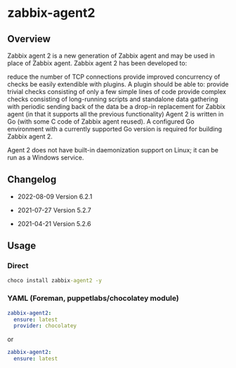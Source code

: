 # zabbix-agent2

## Overview

Zabbix agent 2 is a new generation of Zabbix agent and may be used in place of Zabbix agent. Zabbix agent 2 has been developed to:

reduce the number of TCP connections
provide improved concurrency of checks
be easily extendible with plugins. A plugin should be able to:
provide trivial checks consisting of only a few simple lines of code
provide complex checks consisting of long-running scripts and standalone data gathering with periodic sending back of the data
be a drop-in replacement for Zabbix agent (in that it supports all the previous functionality)
Agent 2 is written in Go (with some C code of Zabbix agent reused). A configured Go environment with a currently supported Go version is required for building Zabbix agent 2.

Agent 2 does not have built-in daemonization support on Linux; it can be run as a Windows service.

## Changelog

* 2022-08-09 Version 6.2.1

* 2021-07-27 Version 5.2.7

* 2021-04-21 Version 5.2.6

## Usage

### Direct

```cmd
choco install zabbix-agent2 -y
```

### YAML (Foreman, puppetlabs/chocolatey module)

```yaml
zabbix-agent2:
  ensure: latest
  provider: chocolatey
```

or

```yaml
zabbix-agent2:
  ensure: latest
```
